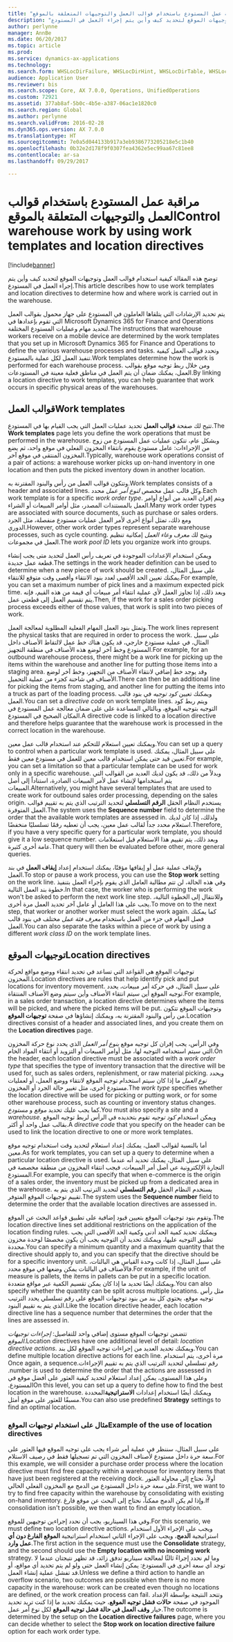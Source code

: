 ```yaml
---
title: "مراقبة عمل المستودع باستخدام قوالب العمل والتوجيهات المتعلقة بالموقع"
description: "توضح هذه المقالة كيفية استخدام قوالب العمل وتوجيهات الموقع لتحديد كيف وأين يتم إجراء العمل في المستودع."
author: perlynne
manager: AnnBe
ms.date: 06/20/2017
ms.topic: article
ms.prod: 
ms.service: dynamics-ax-applications
ms.technology: 
ms.search.form: WHSLocDirFailure, WHSLocDirHint, WHSLocDirTable, WHSLocDirTableUOM, WHSRFMenuItem, WHSWork, WHSWorkClass, WHSWorkPool, WHSWorkTemplateTable
audience: Application User
ms.reviewer: bis
ms.search.scope: Core, AX 7.0.0, Operations, UnifiedOperations
ms.custom: 72921
ms.assetid: 377ab8af-5b0c-4b5e-a387-06ac1e1820c0
ms.search.region: Global
ms.author: perlynne
ms.search.validFrom: 2016-02-28
ms.dyn365.ops.version: AX 7.0.0
ms.translationtype: HT
ms.sourcegitcommit: 7e0a5d044133b917a3eb9386773205218e5c1b40
ms.openlocfilehash: 0b32e2d178f9f0307fea4362e5ec99aa67c81ee8
ms.contentlocale: ar-sa
ms.lasthandoff: 09/29/2017

---
```


# <a name="control-warehouse-work-by-using-work-templates-and-location-directives"></a><span data-ttu-id="dd22f-103">مراقبة عمل المستودع باستخدام قوالب العمل والتوجيهات المتعلقة بالموقع</span><span class="sxs-lookup"><span data-stu-id="dd22f-103">Control warehouse work by using work templates and location directives</span></span>

[!include[banner](../includes/banner.md)]


<span data-ttu-id="dd22f-104">توضح هذه المقالة كيفية استخدام قوالب العمل وتوجيهات الموقع لتحديد كيف وأين يتم إجراء العمل في المستودع.</span><span class="sxs-lookup"><span data-stu-id="dd22f-104">This article describes how to use work templates and location directives to determine how and where work is carried out in the warehouse.</span></span>

<span data-ttu-id="dd22f-105">يتم تحديد الإرشادات التي يتلقاها العاملون في المستودع على جهاز محمول بقوالب العمل التي تقوم بإعدادها في Microsoft Dynamics 365 for Finance and Operations لتحديد مهام وعمليات المستودع المختلفة.</span><span class="sxs-lookup"><span data-stu-id="dd22f-105">The instructions that warehouse workers receive on a mobile device are determined by the work templates that you set up in Microsoft Dynamics 365 for Finance and Operations to define the various warehouse processes and tasks.</span></span> <span data-ttu-id="dd22f-106">وتحدد قوالب العمل كيفية تنفيذ العمل لكل عملية بالمستودع.</span><span class="sxs-lookup"><span data-stu-id="dd22f-106">Work templates determine how the work is performed for each warehouse process.</span></span> <span data-ttu-id="dd22f-107">ومن خلال ربط توجيه موقع بقوالب العمل، يمكنك ضمان أن يتم العمل في مناطق فعلية معينة في المستودعات.</span><span class="sxs-lookup"><span data-stu-id="dd22f-107">By linking a location directive to work templates, you can help guarantee that work occurs in specific physical areas of the warehouses.</span></span>

## <a name="work-templates"></a><span data-ttu-id="dd22f-108">قوالب العمل</span><span class="sxs-lookup"><span data-stu-id="dd22f-108">Work templates</span></span>
<span data-ttu-id="dd22f-109">تتيح لك صفحة **قوالب العمل** تحديد عمليات العمل التي يجب القيام بها في المستودع.</span><span class="sxs-lookup"><span data-stu-id="dd22f-109">The **Work templates** page lets you define the work operations that must be performed in the warehouse.</span></span> <span data-ttu-id="dd22f-110">وبشكل عام، تتكون عمليات عمل المستودع من زوج من الإجراءات: عامل مستودع يقوم بانتقاء المخزون الفعلي في موقع واحد، ثم يضع المخزون المنتقى في موقع آخر.</span><span class="sxs-lookup"><span data-stu-id="dd22f-110">Typically, warehouse work operations consist of a pair of actions: a warehouse worker picks up on-hand inventory in one location and then puts the picked inventory down in another location.</span></span> 

<span data-ttu-id="dd22f-111">وتتكون قوالب العمل من رأس والبنود المقترنة به.</span><span class="sxs-lookup"><span data-stu-id="dd22f-111">Work templates consists of a header and associated lines.</span></span> <span data-ttu-id="dd22f-112">وكل قالب عمل مخصص *لنوع أمر عمل* محدد.</span><span class="sxs-lookup"><span data-stu-id="dd22f-112">Each work template is for a specific *work order type*.</span></span> <span data-ttu-id="dd22f-113">ويتم إقران العديد من أنواع أوامر العمل بالمستندات المصدر، مثل أوامر المبيعات أو الشراء.</span><span class="sxs-lookup"><span data-stu-id="dd22f-113">Many work order types are associated with source documents, such as purchase or sales orders.</span></span> <span data-ttu-id="dd22f-114">ومع ذلك، تمثل أنواع أخرى لأمر العمل عمليات مستودع منفصلة، مثل الجرد الدوري.</span><span class="sxs-lookup"><span data-stu-id="dd22f-114">However, other work order types represent separate warehouse processes, such as cycle counting.</span></span> <span data-ttu-id="dd22f-115">ويتيح لك *معرف وعاء العمل* إمكانية تنظيم العمل في مجموعات.</span><span class="sxs-lookup"><span data-stu-id="dd22f-115">The *work pool ID* lets you organize work into groups.</span></span> 

<span data-ttu-id="dd22f-116">ويمكن استخدام الإعدادات الموجودة في تعريف رأس العمل لتحديد متى يجب إنشاء قطعة عمل جديدة.</span><span class="sxs-lookup"><span data-stu-id="dd22f-116">The settings in the work header definition can be used to determine when a new piece of work should be created.</span></span> <span data-ttu-id="dd22f-117">على سبيل المثال، يمكنك تعيين الحد الأقصى لعدد بنود الانتقاء وأقصى وقت متوقع للانتقاء.</span><span class="sxs-lookup"><span data-stu-id="dd22f-117">For example, you can set a maximum number of pick lines and a maximum expected pick time.</span></span> <span data-ttu-id="dd22f-118">وبعد ذلك، إذا تجاوز العمل لأي عملية انتقاء أمر مبيعات أي قيمة من هذه القيم، فإنه يتم تقسيم العمل إلى قطعتي عمل.</span><span class="sxs-lookup"><span data-stu-id="dd22f-118">Then, if the work for a sales order picking process exceeds either of those values, that work is split into two pieces of work.</span></span> 

<span data-ttu-id="dd22f-119">وتمثل بنود العمل المهام الفعلية المطلوبة لمعالجة العمل.</span><span class="sxs-lookup"><span data-stu-id="dd22f-119">The work lines represent the physical tasks that are required in order to process the work.</span></span> <span data-ttu-id="dd22f-120">على سبيل المثال، في عملية مستودع خارجي، قد يكون هناك خط عمل لالتقاط الأصناف داخل المستودع وخط آخر لوضع هذه الأصناف في منطقة التجهيز.</span><span class="sxs-lookup"><span data-stu-id="dd22f-120">For example, for an outbound warehouse process, there might be a work line for picking up the items within the warehouse and another line for putting those items into a staging area.</span></span> <span data-ttu-id="dd22f-121">وقد يوجد خط إضافي لانتقاء الأصناف من التجهيز، وخط آخر لوضع الأصناف في شاحنة كجزء من عملية التحميل.</span><span class="sxs-lookup"><span data-stu-id="dd22f-121">There can then be an additional line for picking the items from staging, and another line for putting the items into a truck as part of the loading process.</span></span> <span data-ttu-id="dd22f-122">ويمكنك تعيين *كود توجيه* في بنود قالب العمل.</span><span class="sxs-lookup"><span data-stu-id="dd22f-122">You can set a *directive code* on work template lines.</span></span> <span data-ttu-id="dd22f-123">ويتم ربط كود التوجيه بتوجيه الموقع، وبالتالي المساعدة على على ضمان معالجة عمل المستودع في المكان الصحيح في المستودع.</span><span class="sxs-lookup"><span data-stu-id="dd22f-123">A directive code is linked to a location directive and therefore helps guarantee that the warehouse work is processed in the correct location in the warehouse.</span></span> 

<span data-ttu-id="dd22f-124">ويمكنك تعيين استعلام للتحكم عند استخدام قالب عمل معين.</span><span class="sxs-lookup"><span data-stu-id="dd22f-124">You can set up a query to control when a particular work template is used.</span></span> <span data-ttu-id="dd22f-125">على سبيل المثال، يمكنك تعيين قيد حتى يمكن استخدام قالب معين للعمل في مستودع معين فقط.</span><span class="sxs-lookup"><span data-stu-id="dd22f-125">For example, you can set a limitation so that a particular template can be used for work only in a specific warehouse.</span></span> <span data-ttu-id="dd22f-126">وبدلاً من ذلك، قد يكون لديك العديد من القوالب التي يتم استخدامها لإنشاء عمل لأمر المبيعات الصادرة، استناداً إلى أصل المبيعات.</span><span class="sxs-lookup"><span data-stu-id="dd22f-126">Alternatively, you might have several templates that are used to create work for outbound sales order processing, depending on the sales origin.</span></span> <span data-ttu-id="dd22f-127">يستخدم النظام الحقل **الرقم التسلسلي‬** لتحديد الترتيب الذي يتم به تقييم قوالب العمل المتوفرة.</span><span class="sxs-lookup"><span data-stu-id="dd22f-127">The system uses the **Sequence number** field to determine the order that the available work templates are assessed in.</span></span> <span data-ttu-id="dd22f-128">ولذلك، إذا كان لديك استعلام محدد جداً لقالب عمل معين، يجب أن تعطيه رقمًا تسلسليًا منخفضًا.‬</span><span class="sxs-lookup"><span data-stu-id="dd22f-128">Therefore, if you have a very specific query for a particular work template, you should give it a low sequence number.</span></span> <span data-ttu-id="dd22f-129">وبعد ذلك، يتم تقييم هذا الاستعلام قبل استعلامات عامة أخرى كثيرة.</span><span class="sxs-lookup"><span data-stu-id="dd22f-129">That query will then be evaluated before other, more general queries.</span></span> 

<span data-ttu-id="dd22f-130">ولإيقاف عملية عمل أو إيقافها مؤقتًا، يمكنك استخدام إعداد **إيقاف العمل** في بند العمل.</span><span class="sxs-lookup"><span data-stu-id="dd22f-130">To stop or pause a work process, you can use the **Stop work** setting on the work line.</span></span> <span data-ttu-id="dd22f-131">وفي هذه الحالة، لن تتم مطالبة العامل الذي يقوم بإجراء العمل بتنفيذ خطوة بند العمل التالية.</span><span class="sxs-lookup"><span data-stu-id="dd22f-131">In that case, the worker who is performing the work won't be asked to perform the next work line step.</span></span> <span data-ttu-id="dd22f-132">وللانتقال إلى الخطوة التالية، يجب على هذا العامل أو عامل آخر تحديد العمل مرة أخرى.</span><span class="sxs-lookup"><span data-stu-id="dd22f-132">To move on to the next step, that worker or another worker must select the work again.</span></span> <span data-ttu-id="dd22f-133">كما يمكنك فصل المهام في جزء من العمل باستخدام *معرف فئة عمل* مختلف في بنود قالب العمل.</span><span class="sxs-lookup"><span data-stu-id="dd22f-133">You can also separate the tasks within a piece of work by using a different *work class ID* on the work template lines.</span></span>

## <a name="location-directives"></a><span data-ttu-id="dd22f-134">توجيهات الموقع</span><span class="sxs-lookup"><span data-stu-id="dd22f-134">Location directives</span></span>
<span data-ttu-id="dd22f-135">توجيهات الموقع هي القواعد التي تساعد في تحديد انتقاء ووضع مواقع لحركة المخزون.</span><span class="sxs-lookup"><span data-stu-id="dd22f-135">Location directives are rules that help identify pick and put locations for inventory movement.</span></span> <span data-ttu-id="dd22f-136">على سبيل المثال، في حركة أمر مبيعات، يحدد توجيه الموقع أين سيتم انتقاء الأصناف وأين سيتم وضع الأصناف المنتقاة.</span><span class="sxs-lookup"><span data-stu-id="dd22f-136">For example, in a sales order transaction, a location directive determines where the items will be picked, and where the picked items will be put.</span></span> <span data-ttu-id="dd22f-137">وتوجيهات الموقع تتكون من رأس والبنود المقترنة به، ويمكنك إنشاؤها في صفحة **توجيهات الموقع**.</span><span class="sxs-lookup"><span data-stu-id="dd22f-137">Location directives consist of a header and associated lines, and you create them on the **Location directives** page.</span></span> 

<span data-ttu-id="dd22f-138">وفي الرأس، يجب إقران كل توجيه موقع *بنوع أمر العمل* الذي يحدد نوع حركة المخزون التي سيتم استخدامه التوجيه لها، مثل أوامر المبيعات أو التزويد أو انتقاء المواد الخام.</span><span class="sxs-lookup"><span data-stu-id="dd22f-138">On the header, each location directive must be associated with a *work order type* that specifies the type of inventory transaction that the directive will be used for, such as sales orders, replenishment, or raw material picking.</span></span> <span data-ttu-id="dd22f-139">ويحدد *نوع العمل* ما إذا كان سيتم استخدام توجيه الموقع لانتقاء ووضع العمل، أو لعمليات مستودع أخرى، مثل تغيير حالة الجرد أو المخزون.</span><span class="sxs-lookup"><span data-stu-id="dd22f-139">The *work type* specifies whether the location directive will be used for picking or putting work, or for some other warehouse process, such as counting or inventory status changes.</span></span> <span data-ttu-id="dd22f-140">كما يجب عليك تحديد *موقع* و *مستودع*.</span><span class="sxs-lookup"><span data-stu-id="dd22f-140">You must also specify a *site* and a *warehouse*.</span></span> <span data-ttu-id="dd22f-141">ويمكن استخدام *كود توجيه* تقوم بتحديده في الرأس لربط توجيه الموقع بقالب عمل واحد أو أكثر.</span><span class="sxs-lookup"><span data-stu-id="dd22f-141">A *directive code* that you specify on the header can be used to link the location directive to one or more work templates.</span></span> 

<span data-ttu-id="dd22f-142">أما بالنسبة لقوالب العمل، يمكنك إعداد استعلام لتحديد وقت استخدام توجيه موقع معين.</span><span class="sxs-lookup"><span data-stu-id="dd22f-142">As for work templates, you can set up a query to determine when a particular location directive is used.</span></span> <span data-ttu-id="dd22f-143">على سبيل المثال، يمكنك تحديد أنه عندما التجارة الإلكترونية عي أصل أمر المبيعات، فيجب انتقاء المخزون من منطقة مخصصة في المستودع.</span><span class="sxs-lookup"><span data-stu-id="dd22f-143">For example, you can specify that when e-commerce is the origin of a sales order, the inventory must be picked up from a dedicated area in the warehouse.</span></span> <span data-ttu-id="dd22f-144">يستخدم النظام الحقل **رقم التسلسلي‬** لتحديد الترتيب الذي يتم به تقييم توجيهات الموقع المتوفر.</span><span class="sxs-lookup"><span data-stu-id="dd22f-144">The system uses the **Sequence number** field to determine the order that the available location directives are assessed in.</span></span> 

<span data-ttu-id="dd22f-145">وتقوم بنود توجيهات الموقع بتعيين قيود إضافية على تطبيق قواعد البحث عن الموقع.</span><span class="sxs-lookup"><span data-stu-id="dd22f-145">The location directive lines set additional restrictions on the application of the location finding rules.</span></span> <span data-ttu-id="dd22f-146">ويمكنك تحديد كمية الحد أدنى وكمية الحد الأقصى التي يجب تطبيق التوجيه عليها، ويمكنك تحديد أن التوجيه يجب أن يكون مخصصًا لوحدة مخزون محددة.</span><span class="sxs-lookup"><span data-stu-id="dd22f-146">You can specify a minimum quantity and a maximum quantity that the directive should apply to, and you can specify that the directive should be for a specific inventory unit.</span></span> <span data-ttu-id="dd22f-147">على سبيل المثال، إذا كانت وحدة القياس هي البالتات، فالأصناف في البالتات يمكن وضعها في موقع محدد.</span><span class="sxs-lookup"><span data-stu-id="dd22f-147">For example, if the unit of measure is pallets, the items in pallets can be put in a specific location.</span></span> <span data-ttu-id="dd22f-148">ويمكنك أيضًا تحديد ما إذا كان يمكن تقسيم الكمية عبر مواقع متعددة.</span><span class="sxs-lookup"><span data-stu-id="dd22f-148">You can also specify whether the quantity can be split across multiple locations.</span></span> <span data-ttu-id="dd22f-149">مثل رأس توجيه موقع‬، يحتوي كل بند من بنود توجيهات الموقع على رقم تسلسلي يحدد الترتيب الذي يتم به تقييم البنود.</span><span class="sxs-lookup"><span data-stu-id="dd22f-149">Like the location directive header, each location directive line has a sequence number that determines the order that the lines are assessed in.</span></span> 

<span data-ttu-id="dd22f-150">تتضمن توجيهات الموقع مستوى إضافي واحد للتفاصيل: *إجراءات توجيهات الموقع*.</span><span class="sxs-lookup"><span data-stu-id="dd22f-150">Location directives have one additional level of detail: *location directive actions*.</span></span> <span data-ttu-id="dd22f-151">ويمكنك تحديد العديد من إجراءات توجيه الموقع لكل بند.</span><span class="sxs-lookup"><span data-stu-id="dd22f-151">You can define multiple location directive actions for each line.</span></span> <span data-ttu-id="dd22f-152">‏‫مرة أخرى، يتم استخدام رقم تسلسلي لتحديد الترتيب الذي يتم به تقييم الإجراءات.</span><span class="sxs-lookup"><span data-stu-id="dd22f-152">Once again, a sequence number is used to determine the order that the actions are assessed in.</span></span> <span data-ttu-id="dd22f-153">وعلى هذا المستوى، يمكن إعداد استعلام لتحديد كيفية العثور على أفضل موقع في المستودع.‬</span><span class="sxs-lookup"><span data-stu-id="dd22f-153">On this level, you can set up a query to define how to find the best location in the warehouse.</span></span> <span data-ttu-id="dd22f-154">ويمكنك أيضًا استخدام إعدادات **الاستراتيجية**المحددة مسبقًا للعثور على موقع أمثل.</span><span class="sxs-lookup"><span data-stu-id="dd22f-154">You can also use predefined **Strategy** settings to find an optimal location.</span></span>

### <a name="example-of-the-use-of-location-directives"></a><span data-ttu-id="dd22f-155">مثال على استخدام توجيهات الموقع</span><span class="sxs-lookup"><span data-stu-id="dd22f-155">Example of the use of location directives</span></span>

<span data-ttu-id="dd22f-156">على سبيل المثال، سننظر في عملية أمر شراء يجب على توجيه الموقع فيها العثور على سعة حرة داخل مستودع لأصناف المخزون التي تم تسجيلها فقط في رصيف الاستلام.</span><span class="sxs-lookup"><span data-stu-id="dd22f-156">For this example, we will consider a purchase order process where the location directive must find free capacity within a warehouse for inventory items that have just been registered at the receiving dock.</span></span> <span data-ttu-id="dd22f-157">أولاً، نحتاج إلى محاولة العثور على سعة حرة داخل المستودع من الدمج مع المخزون الفعلي الحالي.</span><span class="sxs-lookup"><span data-stu-id="dd22f-157">First, we want to try to find free capacity within the warehouse by consolidating with existing on-hand inventory.</span></span> <span data-ttu-id="dd22f-158">وإذا لم يكن الدمج ممكناً، نحتاج إلى البحث عن موقع فارغ.</span><span class="sxs-lookup"><span data-stu-id="dd22f-158">If consolidation isn't possible, we then want to find an empty location.</span></span> 

<span data-ttu-id="dd22f-159">وفي هذا السيناريو، يجب أن نحدد إجراءين توجيهين للموقع.</span><span class="sxs-lookup"><span data-stu-id="dd22f-159">For this scenario, we must define two location directive actions.</span></span> <span data-ttu-id="dd22f-160">ويجب على الإجراء الأول استخدام استراتيجية **الدمج**، ويجب على الإجراء الثاني استخدام استراتيجية **الموقع الفارغ دون أي عمل وارد**.</span><span class="sxs-lookup"><span data-stu-id="dd22f-160">The first action in the sequence must use the **Consolidate** strategy, and the second should use the **Empty location with no incoming work** strategy.</span></span> <span data-ttu-id="dd22f-161">وما لم نحدد إجراءً ثالثًا لمعالجة سيناريو تدفق زائد، قد تظهر نتيجتان عندما لا توجد أي سعة أخرى في المستودع: يمكن إنشاء العمل حتى ولو لم يتم تحديد أي مواقع، أو قد تفشل عملية إنشاء العمل.</span><span class="sxs-lookup"><span data-stu-id="dd22f-161">Unless we define a third action to handle an overflow scenario, two outcomes are possible when there is no more capacity in the warehouse: work can be created even though no locations are defined, or the work creation process can fail.</span></span> <span data-ttu-id="dd22f-162">وتتحد النتيجة بواسطة الإعداد الموجود في صفحة **حالات فشل توجيه الموقع**، حيث يمكنك تحديد ما إذا كنت تريد تحديد خيار **وقف العمل في حالة فشل توجيه الموقع** لكل نوع أمر عمل.</span><span class="sxs-lookup"><span data-stu-id="dd22f-162">The outcome is determined by the setup on the **Location directive failures** page, where you can decide whether to select the **Stop work on location directive failure** option for each work order type.</span></span>




